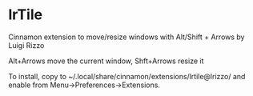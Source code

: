 # lrTile
Cinnamon extension to move/resize windows with Alt/Shift + Arrows
by Luigi Rizzo

Alt+Arrows move the current window, Shft+Arrows resize it

To install, copy to ~/.local/share/cinnamon/extensions/lrtile@lrizzo/
and enable from Menu->Preferences->Extensions.
